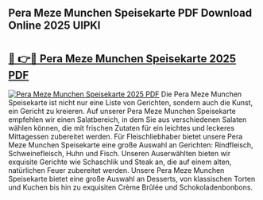 ## Pera Meze Munchen Speisekarte PDF Download Online 2025 UlPKI

# <h2><a href="http://gcdccu.nevu.top/?p=Pera+Meze+Munchen+Speisekarte">🔗 👉🔴 Pera Meze Munchen Speisekarte 2025 PDF</a></h2>

[![Pera Meze Munchen Speisekarte 2025 PDF](https://i.imgur.com/dBaPXMq.png)](http://gcdccu.nevu.top/?p=Pera+Meze+Munchen+Speisekarte)
Die Pera Meze Munchen Speisekarte ist nicht nur eine Liste von Gerichten, sondern auch die Kunst, ein Gericht zu kreieren. Auf unserer Pera Meze Munchen Speisekarte empfehlen wir einen Salatbereich, in dem Sie aus verschiedenen Salaten wählen können, die mit frischen Zutaten für ein leichtes und leckeres Mittagessen zubereitet werden. Für Fleischliebhaber bietet unsere Pera Meze Munchen Speisekarte eine große Auswahl an Gerichten: Rindfleisch, Schweinefleisch, Huhn und Fisch. Unseren Auserwählten bieten wir exquisite Gerichte wie Schaschlik und Steak an, die auf einem alten, natürlichen Feuer zubereitet werden. Unsere Pera Meze Munchen Speisekarte bietet eine große Auswahl an Desserts, von klassischen Torten und Kuchen bis hin zu exquisiten Crème Brûlée und Schokoladenbonbons.
